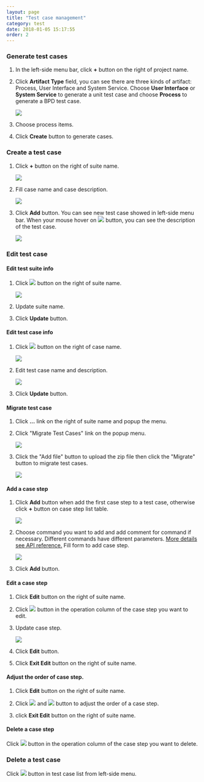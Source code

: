 ```yaml
---
layout: page
title: "Test case management"
category: test
date: 2018-01-05 15:17:55
order: 2
---
```

### Generate test cases

1. In the left-side menu bar, click **+** button on the right of project name.

2. Click **Artifact Type** field, you can see there are three kinds of artifact: Process, User Interface and System Service. Choose **User Interface** or **System Service** to generate a unit test case and choose **Process** to generate a BPD test case.

   ![][test_unit_test_add_form]
   
3. Choose process items.

4. Click **Create** button to generate cases.

### Create a test case

1. Click **+** button on the right of suite name.

    ![][test_unit_test_suite_list]
     
2. Fill case name and case description.

    ![][test_unit_test_case_add_form]
  
3. Click **Add** button. You can see new test case showed in left-side menu bar. When your mouse hover on ![][test_unit_test_case_info_button] button, you can see the description of the test case.

     ![][test_unit_test_case]

### Edit test case

#### Edit test suite info

  1. Click ![][test_group_command_edit_button] button on the right of suite name.

     ![][test_unit_test_suite_list]
    
  2. Update suite name.

  3. Click **Update** button.

#### Edit test case info

  1. Click ![][test_group_command_edit_button] button on the right of case name.
  
     ![][test_unit_test_case_list]
     
  2. Edit test case name and description. 
  
      ![][test_unit_test_case_edit_form]
      
  3. Click **Update** button.
  
#### Migrate test case 

1. Click **...** link on the right of suite name and popup the menu.

2. Click "Migrate Test Cases" link on the popup menu.

   ![][test_case_migration_menu]
 
3. Click the  "Add file" button to upload the zip file then click the "Migrate" button to migrate test cases.

   ![][test_case_migration_form]
  
#### Add a case step

  1. Click **Add** button when add the first case step to a test case, otherwise click **+** button on case step list table.
  
       ![][test_case_step_table_add]
  
  2. Choose command you want to add and add comment for command if necessary. Different commands have different parameters. [More details see API reference.][1] Fill form to add case step.
  
     ![][test_case_step_add_form]
     
  3. Click **Add** button.
  
#### Edit a case step

  1. Click **Edit** button on the right of suite name.
   
  2. Click ![][test_case_step_edit_button] button in the operation column of the case step you want to edit.
  
  3. Update case step.
  
     ![][test_case_step_edit_form]
     
  4. Click **Edit** button.
  
  5. Click **Exit Edit** button on the right of suite name.
  
#### Adjust the order of case step.

  1. Click **Edit** button on the right of suite name.
  
  2. Click ![][test_case_step_up_button] and ![][test_case_step_down_button] button to adjust the order of a case step.
  
  3. click **Exit Edit** button on the right of suite name. 
  
#### Delete a case step

  Click ![][test_case_step_delete_button] button in the operation column of the case step you want to delete.
  
### Delete a test case

  Click ![][test_project_delete_button] button in test case list from left-side menu.
    
[1]: ../references/referrence-api-reference.html
[test_unit_test_add_form]: ../images/test/test_unit_test_add_form.PNG
[test_group_command_edit_button]: ../images/test/test_group_command_edit_button.PNG
[test_unit_test_case_list]: ../images/test/test_unit_test_case_list.PNG
[test_unit_test_suite_list]: ../images/test/test_unit_test_suite_list.PNG
[test_unit_test_case_add_form]: ../images/test/test_unit_test_case_add_form.PNG
[test_unit_test_case]: ../images/test/test_unit_test_case.PNG
[test_unit_test_case_info_button]: ../images/test/test_unit_test_case_info_button.PNG
[test_unit_test_case_edit_form]: ../images/test/test_unit_test_case_edit_form.PNG
[test_case_step_add_form]: ../images/test/test_case_step_add_form.PNG
[test_case_step_table_add]: ../images/test/test_case_step_table_add.PNG
[test_case_step_edit_button]: ../images/test/test_case_step_edit_button.PNG
[test_case_step_edit_form]: ../images/test/test_case_step_edit_form.PNG
[test_case_step_up_button]: ../images/test/test_case_step_up_button.PNG
[test_case_step_down_button]: ../images/test/test_case_step_down_button.PNG
[test_case_step_delete_button]: ../images/test/test_case_step_delete_button.PNG
[test_project_delete_button]: ../images/test/test_project_delete_button.PNG
[test_case_migration_menu]:../images/test/test_case_migration_menu.PNG
[test_case_migration_form]:../images/test/test_case_migration_form.PNG
